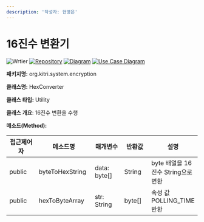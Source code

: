 ```yaml
---
description: '작성자: 현영은'
---
```


# 16진수 변환기

![Wrtier](https://img.shields.io/badge/Writer-%ED%98%84%EC%98%81%EC%9D%80-blue) [![Repository](https://img.shields.io/badge/View-Repository-blue)](../../../../../srmus_project/src/main/java/org/kitri/system/encryption/HexConverter.java) [![Diagram](https://img.shields.io/badge/View-Class_Diagram-blue)](../../cld.md#encrypt) [![Use Case Diagram](https://img.shields.io/badge/View-Use_Case_Diagram-blue)](../../use-case.md#encrypt)

**패키지명:** org.kitri.system.encryption

**클래스명:** HexConverter

**클래스 타입:** Utility

**클래스 개요**: 16진수 변환을 수행

**메소드(Method):**

<table data-full-width="false"><thead><tr><th width="126">접근제어자</th><th width="160">메소드명</th><th width="128">매개변수</th><th width="96">반환값</th><th>설명</th></tr></thead><tbody><tr><td>public</td><td>byteToHexString</td><td>data: byte[]</td><td>String</td><td>byte 배열을 16진수 String으로 변환</td></tr><tr><td>public</td><td>hexToByteArray</td><td>str: String</td><td>byte[]</td><td>속성 값 POLLING_TIME 반환</td></tr></tbody></table>
